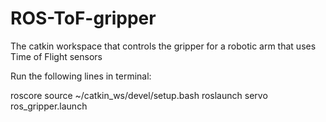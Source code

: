 # ROS-ToF-gripper
The catkin workspace that controls the gripper for a robotic arm that uses Time of Flight sensors

Run the following lines in terminal:

roscore
source ~/catkin_ws/devel/setup.bash
roslaunch servo ros_gripper.launch
